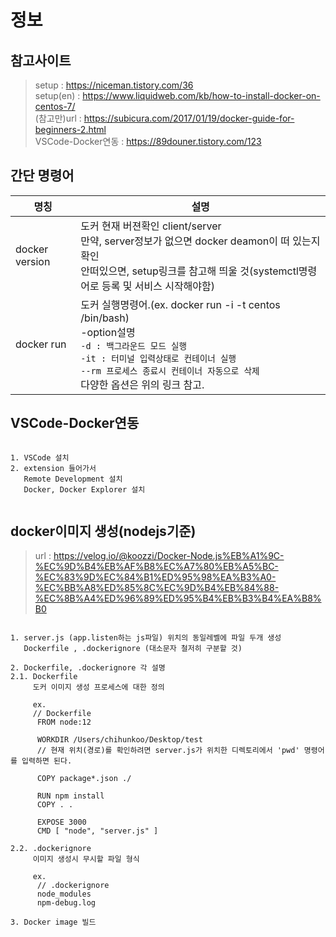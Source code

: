 # 정보
## 참고사이트
> setup : https://niceman.tistory.com/36 <br>
> setup(en) : https://www.liquidweb.com/kb/how-to-install-docker-on-centos-7/ <br>
> (참고만)url : https://subicura.com/2017/01/19/docker-guide-for-beginners-2.html <br>
> VSCode-Docker연동 : https://89douner.tistory.com/123 <br>
<p/>

## 간단 명령어

|명칭 | 설명 |
|--|--|
|docker version | 도커 현재 버젼확인 client/server <br>만약, server정보가 없으면 docker deamon이 떠 있는지 확인<br>안떠있으면, setup링크를 참고해 띄울 것(systemctl명령어로 등록 및 서비스 시작해야함)|
|docker run | 도커 실행명령어.(ex. docker run -i -t centos /bin/bash)<br>-option설명<br>`-d : 백그라운드 모드 실행`<br>`-it : 터미널 입력상태로 컨테이너 실행`<br>`--rm 프로세스 종료시 컨테이너 자동으로 삭제`<br>다양한 옵션은 위의 링크 참고.<br> |

## VSCode-Docker연동
```

1. VSCode 설치
2. extension 들어가서
   Remote Development 설치
   Docker, Docker Explorer 설치
   

```

## docker이미지 생성(nodejs기준)
> url : https://velog.io/@koozzi/Docker-Node.js%EB%A1%9C-%EC%9D%B4%EB%AF%B8%EC%A7%80%EB%A5%BC-%EC%83%9D%EC%84%B1%ED%95%98%EA%B3%A0-%EC%BB%A8%ED%85%8C%EC%9D%B4%EB%84%88-%EC%8B%A4%ED%96%89%ED%95%B4%EB%B3%B4%EA%B8%B0 <br>

```

1. server.js (app.listen하는 js파일) 위치의 동일레벨에 파일 두개 생성
   Dockerfile , .dockerignore (대소문자 철저히 구분할 것)

2. Dockerfile, .dockerignore 각 설명
2.1. Dockerfile
     도커 이미지 생성 프로세스에 대한 정의
     
     ex.
     // Dockerfile
      FROM node:12

      WORKDIR /Users/chihunkoo/Desktop/test
      // 현재 위치(경로)를 확인하려면 server.js가 위치한 디렉토리에서 'pwd' 명령어를 입력하면 된다.

      COPY package*.json ./

      RUN npm install
      COPY . .

      EXPOSE 3000
      CMD [ "node", "server.js" ]
     
2.2. .dockerignore
     이미지 생성시 무시할 파일 형식
     
     ex.
      // .dockerignore
      node_modules
      npm-debug.log
     
3. Docker image 빌드

```
